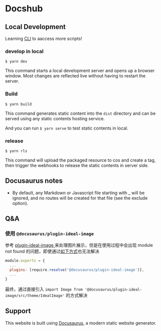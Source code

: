 # Docshub

## Local Development

Learning [CLI](https://docusaurus.io/zh-CN/docs/cli) to aaccess more scripts!

### develop in local

```
$ yarn dev
```

This command starts a local development server and opens up a browser window. Most changes are reflected live without having to restart the server.

### Build

```
$ yarn build
```

This command generates static content into the `dist` directory and can be served using any static contents hosting service.

And you can run `$ yarn serve` to test static contents in local.

### release

```
$ yarn rls
```

This command will upload the packaged resource to cos and create a tag, then trigger the webhooks to release the static contents in server side.

## Docusaurus notes

-  By default, any Markdown or Javascript file starting with _ will be ignored, and no routes will be created for that file (see the exclude option).

## Q&A

### 使用 `@docusaurus/plugin-ideal-image`

参考 [plugin-ideal-image
](https://docusaurus.io/zh-CN/docs/api/plugins/@docusaurus/plugin-ideal-image) 来处理图片展示，但是在使用过程中会出现 module not found 的问题，即使通过[如下方式](https://github.com/facebook/docusaurus/issues/2825)也无法解决

```js
module.exports = {
  ...
  plugins: [require.resolve('@docusaurus/plugin-ideal-image')],
  ...
}
```

最终，通过直接引入 `import Image from '@docusaurus/plugin-ideal-image/src/theme/IdealImage'` 的方式解决

## Support

This website is built using [Docusaurus](https://docusaurus.io/), a modern static website generator.
